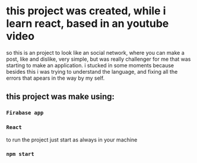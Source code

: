 # this project was created, while i learn react, based in an youtube video

so this is an project to look like an social network, where you can make a post, like and dislike, very simple, but was really challenger for me that was starting to make an application. i stucked in some moments because besides this i was trying to understand the language, and fixing all the errors that apears in the way by my self.

## this project was make using:
### `Firabase app`
### `React`

to run the project just start as always in your machine
### `npm start`
